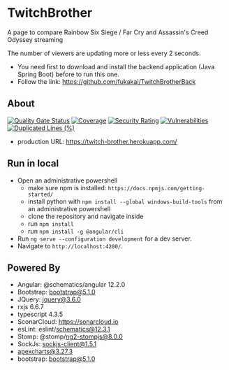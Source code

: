 # TwitchBrother

A page to compare Rainbow Six Siege / Far Cry and Assassin's Creed Odyssey streaming 

The number of viewers are updating more or less every 2 seconds.

* You need first to download and install the backend application (Java Spring Boot) before to run this one. 
* Follow the link: https://github.com/fukakai/TwitchBrotherBack

## About

[![Quality Gate Status](https://sonarcloud.io/api/project_badges/measure?project=fukakai_TwitchBrother&metric=alert_status)](https://sonarcloud.io/dashboard?id=fukakai_TwitchBrother)
[![Coverage](https://sonarcloud.io/api/project_badges/measure?project=fukakai_TwitchBrother&metric=coverage)](https://sonarcloud.io/dashboard?id=fukakai_TwitchBrother)
[![Security Rating](https://sonarcloud.io/api/project_badges/measure?project=fukakai_TwitchBrother&metric=security_rating)](https://sonarcloud.io/dashboard?id=fukakai_TwitchBrother)
[![Vulnerabilities](https://sonarcloud.io/api/project_badges/measure?project=fukakai_TwitchBrother&metric=vulnerabilities)](https://sonarcloud.io/dashboard?id=fukakai_TwitchBrother)
[![Duplicated Lines (%)](https://sonarcloud.io/api/project_badges/measure?project=fukakai_TwitchBrother&metric=duplicated_lines_density)](https://sonarcloud.io/dashboard?id=fukakai_TwitchBrother)

- production URL: https://twitch-brother.herokuapp.com/

## Run in local

- Open an administrative powershell
  - make sure npm is installed: `https://docs.npmjs.com/getting-started/`
  - install python with `npm install --global windows-build-tools` from an administrative powershell
  - clone the repository and navigate inside
  - run `npm install`
  - run `npm install -g @angular/cli`
- Run `ng serve --configuration development` for a dev server. 
- Navigate to `http://localhost:4200/`.

## Powered By

- Angular: @schematics/angular 12.2.0
- Bootstrap: bootstrap@5.1.0
- JQuery: jquery@3.6.0
- rxjs 6.6.7
- typescript 4.3.5
- SconarCloud: https://sonarcloud.io
- esLint: eslint/schematics@12.3.1
- Stomp: @stomp/ng2-stompjs@8.0.0
- SockJs: sockjs-client@1.5.1
- apexcharts@3.27.3
- bootstrap: bootstrap@5.1.0

